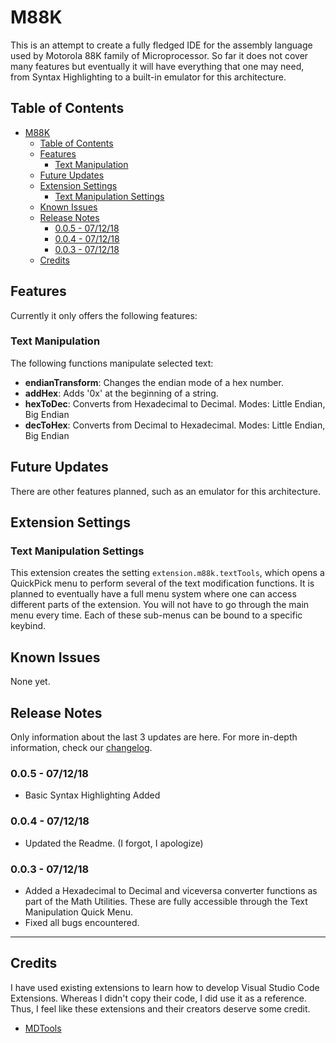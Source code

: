 # M88K 

This is an attempt to create a fully fledged IDE for the assembly language used by Motorola 88K family of Microprocessor. So far it does not cover many features but eventually it will have everything that one may need, from Syntax Highlighting to a built-in emulator for this architecture.

## Table of Contents
- [M88K](#m88k)
    - [Table of Contents](#table-of-contents)
    - [Features](#features)
        - [Text Manipulation](#text-manipulation)
    - [Future Updates](#future-updates)
    - [Extension Settings](#extension-settings)
        - [Text Manipulation Settings](#text-manipulation-settings)
    - [Known Issues](#known-issues)
    - [Release Notes](#release-notes)
        - [0.0.5 - 07/12/18](#005---071218)
        - [0.0.4 - 07/12/18](#004---071218)
        - [0.0.3 - 07/12/18](#003---071218)
    - [Credits](#credits)

## Features

Currently it only offers the following features:

### Text Manipulation

The following functions manipulate selected text:
- **endianTransform**: Changes the endian mode of a hex number.
- **addHex**: Adds '0x' at the beginning of a string.
- **hexToDec**: Converts from Hexadecimal to Decimal. Modes: Little Endian, Big Endian
- **decToHex**: Converts from Decimal to Hexadecimal. Modes: Little Endian, Big Endian

## Future Updates
There are other features planned, such as an emulator for this architecture.

## Extension Settings

### Text Manipulation Settings

This extension creates the setting `extension.m88k.textTools`, which opens a QuickPick menu to perform several of the text modification functions. It is planned to eventually have a full menu system where one can access different parts of the extension. You will not have to go through the main menu every time. Each of these sub-menus can be bound to a specific keybind.

## Known Issues

None yet.

## Release Notes

Only information about the last 3 updates are here. For more in-depth information, check our [changelog](https://github.com/M-T3K/M88K/blob/master/CHANGELOG.md).

### 0.0.5 - 07/12/18
- Basic Syntax Highlighting Added

### 0.0.4 - 07/12/18
- Updated the Readme. (I forgot, I apologize)

### 0.0.3 - 07/12/18

- Added a Hexadecimal to Decimal and viceversa converter functions as part of the Math Utilities. These are fully accessible through the Text Manipulation Quick Menu.
- Fixed all bugs encountered.

-----------------------------------------------------------------------------------------------------------

## Credits

I have used existing extensions to learn how to develop Visual Studio Code Extensions. Whereas I didn't copy their code, I did use it as a reference. Thus, I feel like these extensions and their creators deserve some credit.

- [MDTools](https://github.com/Microsoft/vscode-MDTools/)